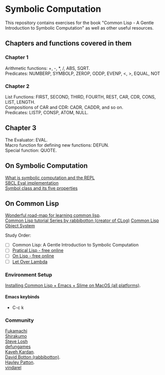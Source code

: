 # Symbolic Computation

This repository contains exercises for the book "Common Lisp - A Gentle Introduction to Symbolic Computation" as well as other useful resources.

## Chapters and functions covered in them

### Chapter 1

Arithmetic functions: +, -, *, /, ABS, SQRT.  
Predicates: NUMBERP, SYMBOLP, ZEROP, ODDP, EVENP, <, >, EQUAL, NOT

### Chapter 2

List Functions: FIRST, SECOND, THIRD, FOURTH, REST, CAR, CDR, CONS, LIST, LENGTH.  
Compositions of CAR and CDR: CADR, CADDR, and so on.  
Predicates: LISTP, CONSP, ATOM, NULL.  

## Chapter 3

The Evaluator: EVAL.  
Macro function for defining new functions: DEFUN.  
Special function: QUOTE.  

## On Symbolic Computation

[What is symbolic computation and the REPL](https://stevelosh.com/blog/2016/06/symbolic-computation/)  
[SBCL Eval implementation](https://github.com/sbcl/sbcl/blob/fdc4e9fa86b5eaaf8939f004a66e4be075069aa8/src/code/eval.lisp#L131-L272)  
[Symbol class and its five properties](http://www.lispworks.com/documentation/lw70/CLHS/Body/t_symbol.htm)

## On Common Lisp

[Wonderful road-map for learning common lisp](https://stevelosh.com/blog/2018/08/a-road-to-common-lisp/#s9-a-road-to-learning-common-lisp).  
[Common Lisp tutorial Series by rabbibotton (creator of CLog)](https://github.com/rabbibotton/clog/blob/main/LEARN.md)
[Common Lisp Object System](https://dreamsongs.com/CLOS.html)

Study Order:
- [ ] Common Lisp: A Gentle Introduction to Symbolic Computation
- [ ] [Pratical Lisp - free online](https://gigamonkeys.com/book/)
- [ ] [On Lisp - free online](http://www.paulgraham.com/onlisp.html)
- [ ] [Let Over Lambda](https://letoverlambda.com/)

### Environment Setup

[Installing Common Lisp + Emacs + Slime on MacOS (all platforms)](https://github.com/rabbibotton/clog/blob/main/MACOS.md).  

#### Emacs keybinds

- C-c k 

### Community

[Fukamachi](https://github.com/fukamachi)  
[Shirakumo](https://shirakumo.org/#projects)  
[Steve Losh](https://stevelosh.com/blog/2016/08/lisp-jam-postmortem/)  
[defungames](https://defungames.com/2018/12/creating-a-non-trivial-lisp-game-in-2018/)  
[Kaveh Kardan](https://github.com/kaveh808).  
[David Botton (rabbibotton)](https://github.com/rabbibotton).  
[Hayley Patton](https://github.com/no-defun-allowed).  
[vindarel](https://github.com/vindarel)  

